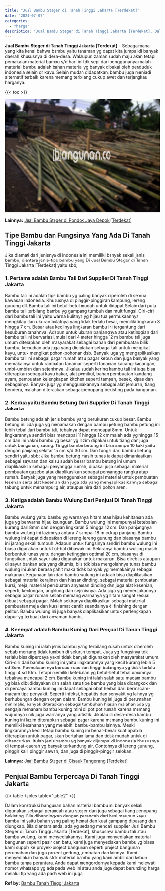 ```yaml
---
title: "Jual Bambu Steger di Tanah Tinggi Jakarta [Terdekat]"
date: "2024-07-07"
categories: 
  - "harga"
description: "Jual Bambu Steger di Tanah Tinggi Jakarta [Terdekat]. Dalam konstruksi bangunan bahan material bambu ini banyak sekali digunakan sebagai perancah atau steger..."
---
```


**Jual Bambu Steger di Tanah Tinggi Jakarta \[Terdekat\]** – Sebagaimana yang kita kenal bahwa bambu yaitu tanaman yg dapat kita jumpai di banyak daerah khususnya di desa-desa. Walaupun zaman sudah maju akan tetapi pemakaian material bambu s/d hari ini tdk sepi dari penggunanya malah material bambu adalah bahan material yg banyak dipakai oleh penduduk indonesia selain dr kayu. Selain mudah didapatkan, bambu juga menjadi alternatif terbaik karena memang terbilang cukup awet dan terjangkau harganya.

{{< toc >}}

![Jual Bambu Steger di Tanah Tinggi Jakarta [Terdekat]](/images/jual-bambu-tali-06.png)

**Lainnya:** [Jual Bambu Steger di Pondok Jaya Depok \[Terdekat\]](https://bambu.bangunan.co/jual-bambu-steger-di-pondok-jaya-depok-terdekat/)

## Tipe Bambu dan Fungsinya Yang Ada Di Tanah Tinggi Jakarta

Jika diamati dari jenisnya di indonesia ini memiliki banyak sekali jenis bambu, diantara jenis-tipe bambu yang Di Jual Bambu Steger di Tanah Tinggi Jakarta \[Terdekat\] yaitu sbb;

### 1\. Pertama adalah Bambu Tali Dari Supplier Di Tanah Tinggi Jakarta

Bambu tali ini adalah tipe bambu yg paling banyak diperoleh di semua kawasan indonesia. Khususnya di pinggir-pinggiran kampung, lereng gunung dll. Bambu tali ini betul-betul mudah untuk didapat Selain dari pula bambu tali terbilang bambu yg gampang tumbuh dan multifungsi. Ciri-ciri dari bambu tali ini yaitu warna kulitnya yg hijau tua permukaannya mengkilap dan ukuran bulatnya yang tidak terlalu besar, memiliki lingkaran 3 hingga 7 cm. Besar atau kecilnya lingkaran bambu ini tergantung dari kesuburan tanahnya. Adapun untuk ukuran panjangnya atau ketinggian dari bambu tali ini bervariasi, mulai dari 4 meter hingga 12 m bambu tali juga umum diterapkan oleh masyarakat sebagai bahan dari pembuatan bilik bambu, kemudian ada juga yang diciptakan sebagai tali untuk mengikat kayu, untuk mengikat pohon-pohonan dsb. Banyak juga yg mengaplikasikan bambu tali ini sebagai pagar rumah atau pagar kebun dan juga banyak yang memakainya untuk rambatan tanaman seperti tanaman kacang-kacangan, umbi-umbian dan sejenisnya. Jikalau sudah kering bambu tali ini juga bisa diterapkan sebagai kayu bakar, alat pemikul, bahan pembuatan kandang ayam, pembuatan kelengkapan kitchen seperti tampah, besek, kipas dan sebagainya. Banyak juga yg menggunakannya sebagai alat jemuran, tiang bendera, malahan diterapkan sebagai penopang bekisting pada bangunan.

### 2\. Kedua yaitu Bambu Betung Dari Supplier Di Tanah Tinggi Jakarta

Bambu betung adalah jenis bambu yang berukuran cukup besar. Bambu betung ini ada juga yg menamakan dengan bambu petung bambu petung ini lebih tebal dari bambu tali, tebalnya dapat mencapai 8mm. Untuk lingkarannya sendiri bisa mencapai 11 hingga 12 cm malah ada yg hingga 15 cm dan ini yakni bambu yg besar yg lazim dipakai untuk tiang dan juga untuk bangunan, saung. Tinggi bambu betung ini bisa sampe 10 kaki yaitu dengan panjang sekitar 15 cm s/d 30 cm. Dan fungsi dari bambu betung sendiri yaitu sbb; Jika bambu betung masih tunas ia dapat dimanfaatkan sebagai sayuran dan kalau sudah besar bambu betung ini umum diaplikasikan sebagai penyangga rumah, dipakai juga sebagai material pembuatan gazebo atau diaplikasikan sebagai penyangga rangka atap rumah. Banyak juga yang menggunakan sebagai material untuk pembuatan lesehan serta alat kesenian dan juga ada yang mengaplikasikannya sebagai tabung untuk menampung air, ataupun nira dari pohon aren.

### 3\. Ketiga adalah Bambu Wulung Dari Penjual Di Tanah Tinggi Jakarta

Bambu wulung yaitu bambu yg warnanya hitam atau hijau kehitaman ada juga yg berwarna hijau keunguan. Bambu wulung ini mempunyai ketebalan kurang dari 8mm dan dengan lingkaran 5 hingga 12 cm. Dan panjangnya bambu wulung ini lazimnya antara 7 sampai 18 m cukup panjang. Bambu wulung ini dapat didapatkan di lereng-lereng gunung dan biasanya bambu ini jarang sekali tumbuh. Adapun untuk fungsinya sendiri bambu wulung ini biasa digunakan untuk hal-hal dibawah ini. Sekiranya bambu wulung masih berbentuk tunas yaitu dengan ketinggian optimal 20 cm, biasanya di fungsikan untuk sayur atau digunakan untuk makanan. Bisa direbus ataupun di sayur bahkan ada yang ditumis, bila tdk bisa mengolahnya tunas bambu wulung ini akan berasa pahit maka tidak banyak yg memakainya sebagai makanan. Kegunaan lain dari bambu wulung ini adalah bisa diaplikasikan sebagai material kerajinan dan hiasan dinding, sebagai material pembuatan kursi, meja, material pembuatan anyaman dinding dan juga alat kesenian, seperti; kentongan, angklung dan sejenisnya. Ada juga yg menerapkannya sebagai pagar rumah sebab memang warnanya yg hitam sangat sesuai dibuat sebagai pagar. Malah sekiranya diaplikasikan sebagai material pembuatan meja dan kursi amat cantik seandainya di finishing dengan pelitur. Bambu wulung ini juga banyak diaplikasikan untuk perlengkapan dapur yg terbuat dari anyaman bambu.

### 4\. Keempat adalah Bambu Kuning Dari Penjual Di Tanah Tinggi Jakarta

Bambu kuning ini ialah jenis bambu yang terbilang susah untuk diperoleh sebab memang tidak tumbuh di seluruh tempat. Juga yg fungsinya tdk terlalu bisa dipercaya yakni tidak banyak digunakan oleh masyarakat umum. Ciri-ciri dari bambu kuning ini yaitu lingkarannya yang kecil kurang lebih 5 sd 8cm. Permukaan nya beruas-ruas dan tinggi batangnya yg tidak terlalu tinggi 4 sd 10m. Tetapi memiliki ketebalan yg betul-betul tebal umumnya tebalnya mencapai 2 cm. Bambu kuning ini ialah salah satu macam bambu yg bisa dibudidayakan dan salah satu tipe bambu yang bisa dicangkok dan di percaya bambu kuning ini dapat sebagai obat herbal dari bermacam-macam tipe penyakit. Seperti infeksi, hepatitis dan penyakit yg lainnya yg berhubungan dengan organ dalam. Bambu kuning ini juga di perumahan minimalis, banyak diterapkan sebagai tumbuhan hiasan malahan ada yg sengaja menanam bambu kuning mini di pot pot rumah karena memang wujudnya unik juga warnanya yang artistik. Jikalau di desa-desa bambu kuning ini lazim diterapkan sebagai pagar karena memang bambu kuning ini memiliki ketahanan yang melebihi bambu-bambu lainnya. Meski lingkarannya kecil tetapi bambu kuning ini benar-benar kuat apabila diterapkan untuk pagar, akan bertahan lama dan tidak mudah untuk di dihancurkan. Itulah jenis bambu yg banyak dijumpai di indonesia khususnya di tempat-daerah yg banyak terkandung air, Contohnya di lereng gunung, pinggir kali, pinggir sawah, dan juga di pinggir-pinggir selokan.

**Lainnya:** [Jual Bambu Steger di Cisauk Tangerang \[Terdekat\]](https://bambu.bangunan.co/jual-bambu-steger-di-cisauk-tangerang-terdekat/)

## Penjual Bambu Terpercaya Di Tanah Tinggi Jakarta

{{< table-tables table="table2" >}}

Dalam konstruksi bangunan bahan material bambu ini banyak sekali digunakan sebagai perancah atau steger dan juga sebagai tiang penopang bekisting. Bila dibandingkan dengan perancah dari besi maupun kayu bambu ini yaitu bahan yang paling hemat dan kuat gampang dipasang dan diungkap. Bila diantara anda, ada yg sedang mencari supplier Jual Bambu Steger di Tanah Tinggi Jakarta \[Terdekat\], khususnya bambu tali atau bambu wulung, kami menyediakannya. Kami juga menyediakan material bangunan seperti pasir dan batu, kami juga menyediakan bambu yg biasa kami supply ke proyek-project bangunan seperti project bangunan perumahan dan juga project gedung, jembatan dan lainnya. Kami menyediakan banyak stok material bambu yang kami ambil dari kebun bambu tanpa perantara. Anda dapat mengordernya kepada kami melewati nomor whatsapp yg ada pada web ini atau anda juga dapat berunding harga melalui tlp yang ada pada web ini juga.

**Ref by:** [Bambu Tanah Tinggi Jakarta](https://id.wikipedia.org/wiki/Bambu)
